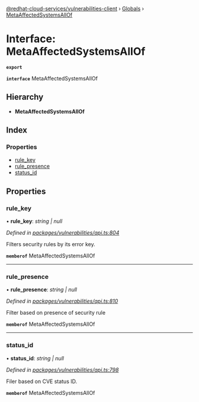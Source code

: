 [@redhat-cloud-services/vulnerabilities-client](../README.md) › [Globals](../globals.md) › [MetaAffectedSystemsAllOf](metaaffectedsystemsallof.md)

# Interface: MetaAffectedSystemsAllOf

**`export`** 

**`interface`** MetaAffectedSystemsAllOf

## Hierarchy

* **MetaAffectedSystemsAllOf**

## Index

### Properties

* [rule_key](metaaffectedsystemsallof.md#rule_key)
* [rule_presence](metaaffectedsystemsallof.md#rule_presence)
* [status_id](metaaffectedsystemsallof.md#status_id)

## Properties

###  rule_key

• **rule_key**: *string | null*

*Defined in [packages/vulnerabilities/api.ts:804](https://github.com/RedHatInsights/javascript-clients/blob/master/packages/vulnerabilities/api.ts#L804)*

Filters security rules by its error key.

**`memberof`** MetaAffectedSystemsAllOf

___

###  rule_presence

• **rule_presence**: *string | null*

*Defined in [packages/vulnerabilities/api.ts:810](https://github.com/RedHatInsights/javascript-clients/blob/master/packages/vulnerabilities/api.ts#L810)*

Filter based on presence of security rule

**`memberof`** MetaAffectedSystemsAllOf

___

###  status_id

• **status_id**: *string | null*

*Defined in [packages/vulnerabilities/api.ts:798](https://github.com/RedHatInsights/javascript-clients/blob/master/packages/vulnerabilities/api.ts#L798)*

Filer based on CVE status ID.

**`memberof`** MetaAffectedSystemsAllOf
